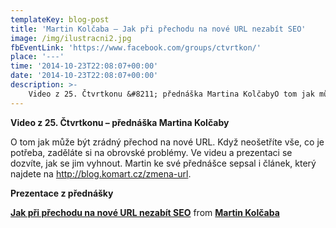 ```yaml
---
templateKey: blog-post
title: 'Martin Kolčaba – Jak při přechodu na nové URL nezabít SEO'
image: /img/ilustracni2.jpg
fbEventLink: 'https://www.facebook.com/groups/ctvrtkon/'
place: '---'
time: '2014-10-23T22:08:07+00:00'
date: '2014-10-23T22:08:07+00:00'
description: >-
    Video z 25. Čtvrtkonu &#8211; přednáška Martina KolčabyO tom jak může být zrádný přechod na nové URL. Když neošetříte vše, co je potřeba, zaděláte si na obrovské problémy. Ve videu...
---
```

**Video z 25. Čtvrtkonu – přednáška Martina Kolčaby**

O tom jak může být zrádný přechod na nové URL. Když neošetříte vše, co je potřeba, zaděláte si na obrovské problémy. Ve videu a prezentaci se dozvíte, jak se jim vyhnout. Martin ke své přednášce sepsal i článek, který najdete na <http://blog.komart.cz/zmena-url>.

**Prezentace z přednášky**

 **[Jak při přechodu na nové URL nezabít SEO](//www.slideshare.net/martinkolcaba/jak-pi-pechodu-na-nov-url-nezabt-seo "Jak při přechodu na nové URL nezabít SEO")**  from **[Martin Kolčaba](//www.slideshare.net/martinkolcaba)**